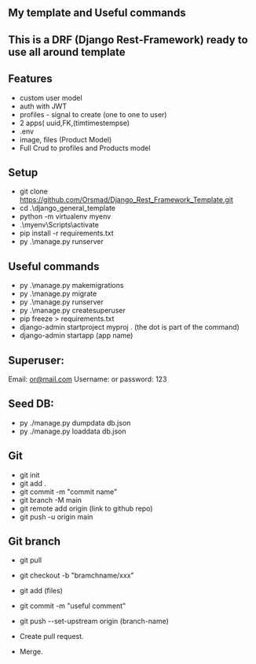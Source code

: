 
## My template and Useful commands

## This is a DRF (Django Rest-Framework) ready to use all around template

## Features
- custom user model
- auth with JWT
- profiles - signal to create (one to one to user)
- 2 apps( uuid,FK,(timtimestempse)
- .env
- image, files (Product Model)
- Full Crud to profiles and Products model

## Setup
* git clone https://github.com/Orsmad/Django_Rest_Framework_Template.git
* cd .\django_general_template
* python -m virtualenv myenv
* .\myenv\Scripts\activate
* pip install -r requirements.txt
* py .\manage.py runserver

## Useful commands
* py .\manage.py makemigrations
* py .\manage.py migrate
* py .\manage.py runserver
* py .\manage.py createsuperuser
* pip freeze > requirements.txt
* django-admin startproject myproj .    (the dot is part of the command)
* django-admin startapp (app name)	


## Superuser:
Email: or@mail.com
Username: or
password: 123

## Seed DB:
* py ./manage.py dumpdata db.json
* py ./manage.py loaddata db.json


## Git
* git init
* git add .
* git commit -m "commit name"
* git branch -M main
* git remote add origin (link to github repo)
* git push -u origin main

## Git branch
*  git pull
*  git checkout -b "bramchname/xxx"
*  git add (files)
*  git commit -m "useful comment"
*  git push --set-upstream origin (branch-name)

* Create pull request.
* Merge.
